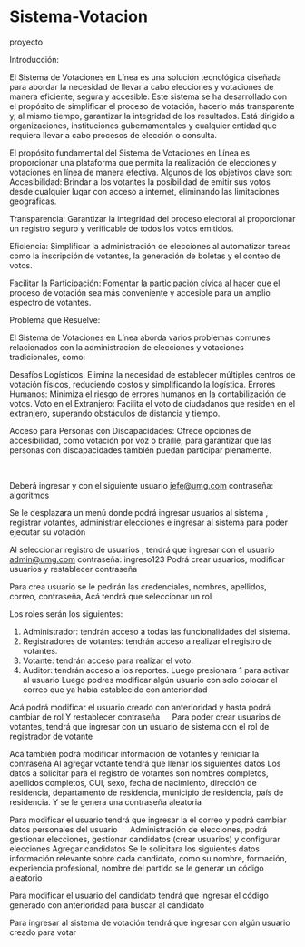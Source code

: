 # Sistema-Votacion
proyecto

Introducción:

El Sistema de Votaciones en Línea es una solución tecnológica diseñada para abordar la necesidad de llevar a cabo elecciones y votaciones de manera eficiente, segura y accesible. Este sistema se ha desarrollado con el propósito de simplificar el proceso de votación, hacerlo más transparente y, al mismo tiempo, garantizar la integridad de los resultados. Está dirigido a organizaciones, instituciones gubernamentales y cualquier entidad que requiera llevar a cabo procesos de elección o consulta. 

El propósito fundamental del Sistema de Votaciones en Línea es proporcionar una plataforma que permita la realización de elecciones y votaciones en línea de manera efectiva. Algunos de los objetivos clave son:
Accesibilidad: Brindar a los votantes la posibilidad de emitir sus votos desde cualquier lugar con acceso a internet, eliminando las limitaciones geográficas.

Transparencia: Garantizar la integridad del proceso electoral al proporcionar un registro seguro y verificable de todos los votos emitidos.

Eficiencia: Simplificar la administración de elecciones al automatizar tareas como la inscripción de votantes, la generación de boletas y el conteo de votos.

Facilitar la Participación: Fomentar la participación cívica al hacer que el proceso de votación sea más conveniente y accesible para un amplio espectro de votantes.
 

Problema que Resuelve:

El Sistema de Votaciones en Línea aborda varios problemas comunes relacionados con la administración de elecciones y votaciones tradicionales, como:

Desafíos Logísticos: Elimina la necesidad de establecer múltiples centros de votación físicos, reduciendo costos y simplificando la logística.
Errores Humanos: Minimiza el riesgo de errores humanos en la contabilización de votos.
Voto en el Extranjero: Facilita el voto de ciudadanos que residen en el extranjero, superando obstáculos de distancia y tiempo.

Acceso para Personas con Discapacidades: Ofrece opciones de accesibilidad, como votación por voz o braille, para garantizar que las personas con discapacidades también puedan participar plenamente.

 

 
Deberá ingresar y con el siguiente usuario  jefe@umg.com contraseña: algoritmos
 
Se le desplazara un menú donde podrá ingresar usuarios al sistema , registrar votantes, administrar elecciones e ingresar al sistema para poder ejecutar su votación
 
Al seleccionar registro de usuarios , tendrá que ingresar con el usuario admin@umg.com contraseña: ingreso123
Podrá crear usuarios, modificar usuarios y restablecer contraseña 
 
Para crea usuario se le pedirán las credenciales, nombres, apellidos, correo, contraseña, 
Acá tendrá que seleccionar un rol 

Los roles serán los siguientes:
1. Administrador: tendrán acceso a todas las funcionalidades del sistema.
2. Registradores de votantes: tendrán acceso a realizar el registro de votantes.
3. Votante: tendrán acceso para realizar el voto.
4. Auditor: tendrán acceso a los reportes.
Luego presionara 1 para activar al usuario
Luego podres modificar algún usuario con solo colocar el correo que ya había establecido con anterioridad
 
Acá podrá modificar el usuario creado con anterioridad y hasta podrá cambiar de rol
Y restablecer contraseña
 
Para poder crear usuarios de votantes, tendrá que ingresar con un usuario de sistema con el rol de registrador de votante
 
Acá también podrá modificar información de votantes y reiniciar la contraseña
Al agregar votante tendrá que llenar los siguientes datos Los datos a solicitar para el registro de votantes son nombres completos, apellidos completos,
CUI, sexo, fecha de nacimiento, dirección de residencia, departamento de residencia,
municipio de residencia, país de residencia.
Y se le genera una contraseña aleatoria 
 

Para modificar el usuario tendrá que ingresar la el correo y podrá cambiar datos personales del usuario
 
Administración de elecciones, podrá gestionar elecciones, gestionar candidatos (crear usuarios) y configurar elecciones
Agregar candidatos
Se le solicitara los siguientes datos información relevante sobre cada candidato, como su
nombre, formación, experiencia profesional, nombre del partido se le generar un código aleatorio
 

Para modificar el usuario del candidato tendrá que ingresar el código generado con anterioridad para buscar al candidato

Para ingresar al sistema de votación tendrá que ingresar con algún usuario creado para votar
 












